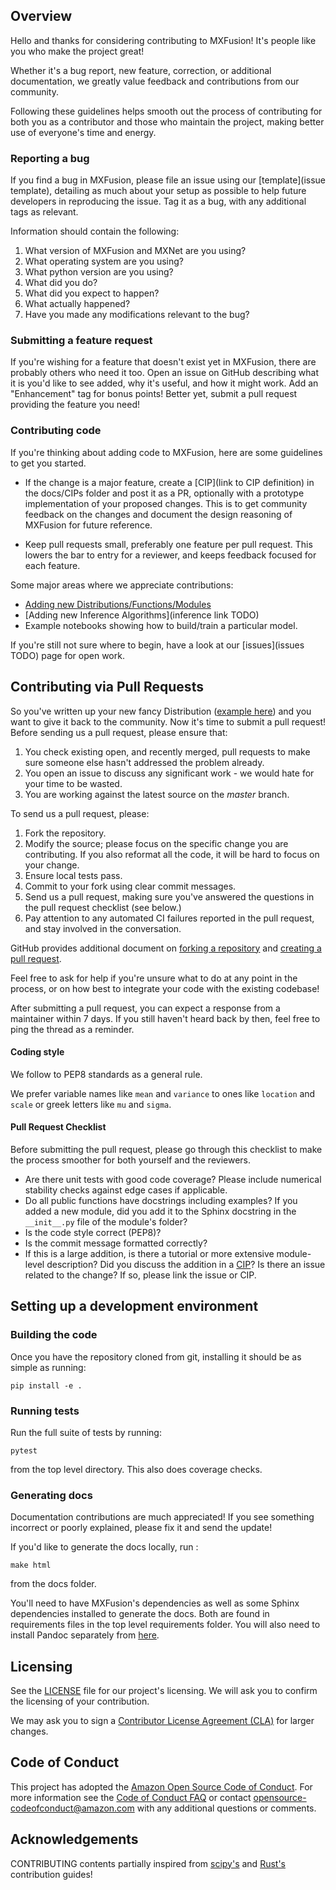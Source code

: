 ## Overview

Hello and thanks for considering contributing to MXFusion! It's people like you who make the project great!

Whether it's a bug report, new feature, correction, or additional
documentation, we greatly value feedback and contributions from our community.

Following these guidelines helps smooth out the process of contributing for both you as a contributor and those who maintain the project, making better use of everyone's time and energy.

### Reporting a bug
If you find a bug in MXFusion, please file an issue using our [template](issue template), detailing as much about your setup as possible to help future developers in reproducing the issue. Tag it as a bug, with any additional tags as relevant.

Information should contain the following:
1. What version of MXFusion and MXNet are you using?
2. What operating system are you using?
3. What python version are you using?
4. What did you do?
5. What did you expect to happen?
6. What actually happened?
7. Have you made any modifications relevant to the bug?

### Submitting a feature request
If you're wishing for a feature that doesn't exist yet in MXFusion, there are probably others who need it too. Open an issue on GitHub describing what it is you'd like to see added, why it's useful, and how it might work. Add an "Enhancement" tag for bonus points! Better yet, submit a pull request providing the feature you need!

### Contributing code

If you're thinking about adding code to MXFusion, here are some guidelines to get you started.

* If the change is a major feature, create a [CIP](link to CIP definition) in the docs/CIPs folder and post it as a PR, optionally with a prototype implementation of your proposed changes. This is to get community feedback on the changes  and document the design reasoning of MXFusion for future reference.

* Keep pull requests small, preferably one feature per pull request. This lowers the bar to entry for a reviewer, and keeps feedback focused for each feature.

Some major areas where we appreciate contributions:
* [Adding new Distributions/Functions/Modules](examples/notebooks/writing_a_new_distribution.ipynb)
* [Adding new Inference Algorithms](inference link TODO)
* Example notebooks showing how to build/train a particular model.

If you're still not sure where to begin, have a look at our [issues](issues TODO) page for open work.


## Contributing via Pull Requests

So you've written up your new fancy Distribution ([example here](examples/notebooks/writing_a_new_distribution.ipynb)) and you want to give it back to the community. Now it's time to submit a pull request! Before sending us a pull request, please ensure that:

1. You check existing open, and recently merged, pull requests to make sure someone else hasn't addressed the problem already.
2. You open an issue to discuss any significant work - we would hate for your time to be wasted.
3. You are working against the latest source on the *master* branch.

To send us a pull request, please:

1. Fork the repository.
2. Modify the source; please focus on the specific change you are contributing. If you also reformat all the code, it will be hard to focus on your change.
3. Ensure local tests pass.
4. Commit to your fork using clear commit messages.
5. Send us a pull request, making sure you've answered the questions in the pull request checklist (see below.)
6. Pay attention to any automated CI failures reported in the pull request, and stay involved in the conversation.

GitHub provides additional document on [forking a repository](https://help.github.com/articles/fork-a-repo/) and [creating a pull request](https://help.github.com/articles/creating-a-pull-request/).

Feel free to ask for help if you're unsure what to do at any point in the process, or on how best to integrate your code with the existing codebase!

After submitting a pull request, you can expect a response from a maintainer within 7 days. If you still haven't heard back by then, feel free to ping the thread as a reminder.

#### Coding style
We follow to PEP8 standards as a general rule.

We prefer variable names like ```mean``` and ```variance``` to ones like ```location``` and ```scale``` or greek letters like ```mu``` and ```sigma```.


#### Pull Request Checklist
Before submitting the pull request, please go through this checklist to make the process smoother for both yourself and the reviewers.
* Are there unit tests with good code coverage?  Please include numerical stability checks against edge cases if applicable.
* Do all public functions have docstrings including examples? If you added a new module, did you add it to the Sphinx docstring in the ```__init__.py``` file of the module's folder?
* Is the code style correct (PEP8)?
* Is the commit message formatted correctly?
* If this is a large addition, is there a tutorial or more extensive module-level description? Did you discuss the addition in a [CIP](CIP)? Is there an issue related to the change? If so, please link the issue or CIP.


## Setting up a development environment

### Building the code
Once you have the repository cloned from git, installing it should be as simple as running:
```
pip install -e .
```

### Running tests
Run the full suite of tests by running:
```
pytest
```
from the top level directory. This also does coverage checks.

### Generating docs
Documentation contributions are much appreciated! If you see something incorrect or poorly explained, please fix it and send the update!

If you'd like to generate the docs locally, run :

```
make html
```

from the docs folder.

You'll need to have MXFusion's dependencies as well as some Sphinx dependencies installed to generate the docs. Both are found in requirements files in the top level requirements folder. You will also need to install Pandoc separately from [here](http://pandoc.org/installing.html).

## Licensing

See the [LICENSE](https://github.com/amzn/mxfusion/blob/master/LICENSE) file for our project's licensing. We will ask you to confirm the licensing of your contribution.

We may ask you to sign a [Contributor License Agreement (CLA)](http://en.wikipedia.org/wiki/Contributor_License_Agreement) for larger changes.

## Code of Conduct
This project has adopted the [Amazon Open Source Code of Conduct](https://aws.github.io/code-of-conduct). For more information see the [Code of Conduct FAQ](https://aws.github.io/code-of-conduct-faq) or contact opensource-codeofconduct@amazon.com with any additional questions or comments.

## Acknowledgements
CONTRIBUTING contents partially inspired from [scipy's](https://github.com/scipy/scipy/blob/master/HACKING.rst.txt) and [Rust's](https://github.com/rust-lang/rust/blob/master/CONTRIBUTING.md) contribution guides!
